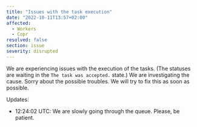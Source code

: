 ```yaml
---
title: "Issues with the task execution"
date: "2022-10-11T13:57+02:00"
affected:
  - Workers
  - Copr
resolved: false
section: issue
severity: disrupted
---
```


We are experiencing issues with the execution of the tasks.
(The statuses are waiting in the `The task was accepted.` state.)
We are investigating the cause.
Sorry about the possible troubles.
We will try to fix this as soon as possible.

Updates:

- 12:24:02 UTC: We are slowly going through the queue. Please, be patient.
